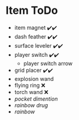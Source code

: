 # Item ToDo

- item magnet ✔️✔️
- dash feather ✔️✔️
- surface leveler ✔️✔️
- player switch ✔️✔️
    - player switch arrow
- grid placer ✔️✔️
- explosion wand
- flying ring ❌
- torch wand ❌
- _pocket dimention_
- _rainbow drug_
- _rainbow_

